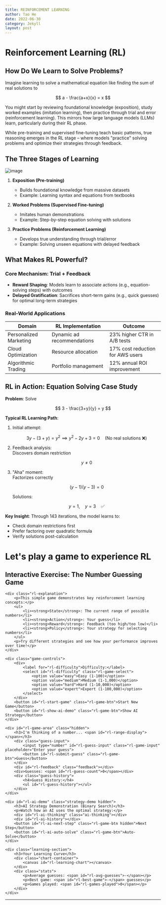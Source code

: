 ```yaml
---
title: REINFORCEMENT LEARNING
author: Tao He
date: 2022-06-30
category: Jekyll
layout: post
---
```


# Reinforcement Learning (RL)

## How Do We Learn to Solve Problems?

Imagine learning to solve a mathematical equation like finding the sum of real solutions to 

$$
a - \frac{a+x}{x} = x
$$

You might start by reviewing foundational knowledge (exposition), study worked examples (imitation learning), then practice through trial and error (reinforcement learning). This mirrors how large language models (LLMs) learn, particularly during their RL phase.

While pre-training and supervised fine-tuning teach basic patterns, true reasoning emerges in the RL stage – where models "practice" solving problems and optimize their strategies through feedback.

## The Three Stages of Learning

![image](https://github.com/user-attachments/assets/db236b6f-54ee-475a-8df9-7028e26f84cf)

1. **Exposition (Pre-training)**  
   - Builds foundational knowledge from massive datasets  
   - Example: Learning syntax and equations from textbooks  

2. **Worked Problems (Supervised Fine-tuning)**  
   - Imitates human demonstrations  
   - Example: Step-by-step equation solving with solutions  

3. **Practice Problems (Reinforcement Learning)**  
   - Develops true understanding through trial/error  
   - Example: Solving unseen equations with delayed feedback  

## What Makes RL Powerful?

### Core Mechanism: Trial + Feedback
- **Reward Shaping**: Models learn to associate actions (e.g., equation-solving steps) with outcomes
- **Delayed Gratification**: Sacrifices short-term gains (e.g., quick guesses) for optimal long-term strategies

### Real-World Applications
<table>
    <thead>
        <tr>
            <th>Domain</th>
            <th>RL Implementation</th>
            <th>Outcome</th>
        </tr>
    </thead>
    <tbody>
        <tr>
            <td>Personalized Marketing</td>
            <td>Dynamic ad recommendations</td>
            <td>23% higher CTR in A/B tests</td>
        </tr>
        <tr>
            <td>Cloud Optimization</td>
            <td>Resource allocation</td>
            <td>17% cost reduction for AWS users</td>
        </tr>
        <tr>
            <td>Algorithmic Trading</td>
            <td>Portfolio management</td>
            <td>12% annual ROI improvement</td>
        </tr>
    </tbody>
</table>


## RL in Action: Equation Solving Case Study

**Problem**: Solve 

$$
3 - \frac{3+y}{y} = y
$$

**Typical RL Learning Path**:

1. Initial attempt:

   $$
   3y - (3+y) = y^2 \implies y^2 - 2y + 3 = 0 \quad \text{(No real solutions ❌)}
   $$

2. Feedback analysis:  
   Discovers domain restriction 

   $$
   y ≠ 0
   $$

3. "Aha" moment:  
   Factorizes correctly 

   $$
   (y-1)(y-3) = 0 
   $$

   Solutions: 

   $$
   y = 1, \quad y = 3 \quad ✅
   $$

**Key Insight**: Through 143 iterations, the model learns to:  
- Check domain restrictions first  
- Prefer factoring over quadratic formula  
- Verify solutions post-calculation

# Let's play a game to experience RL

<div class="rl-game-module">
    <h2>Interactive Exercise: The Number Guessing Game</h2>
    
    <div class="rl-explanation">
        <p>This simple game demonstrates key reinforcement learning concepts:</p>
        <ul>
            <li><strong>State</strong>: The current range of possible numbers</li>
            <li><strong>Action</strong>: Your guess</li>
            <li><strong>Reward</strong>: Feedback (too high/too low)</li>
            <li><strong>Policy</strong>: Your strategy for selecting numbers</li>
        </ul>
        <p>Try different strategies and see how your performance improves over time!</p>
    </div>

    <div class="game-controls">
        <div>
            <label for="rl-difficulty">Difficulty:</label>
            <select id="rl-difficulty" class="rl-game-select">
                <option value="easy">Easy (1-100)</option>
                <option value="medium">Medium (1-1,000)</option>
                <option value="hard">Hard (1-10,000)</option>
                <option value="expert">Expert (1-100,000)</option>
            </select>
        </div>
        <button id="rl-start-game" class="rl-game-btn">Start New Game</button>
        <button id="rl-show-ai-demo" class="rl-game-btn">Show AI Strategy</button>
    </div>

    <div id="rl-game-area" class="hidden">
        <h3>I'm thinking of a number... <span id="rl-range-display"></span></h3>
        <div class="guess-input">
            <input type="number" id="rl-guess-input" class="rl-game-input" placeholder="Enter your guess">
            <button id="rl-submit-guess" class="rl-game-btn">Guess</button>
        </div>
        <div id="rl-feedback" class="feedback"></div>
        <div>Guesses: <span id="rl-guess-count">0</span></div>
        <div class="guess-history">
            <h4>Guess History:</h4>
            <ul id="rl-guess-history"></ul>
        </div>
    </div>

    <div id="rl-ai-demo" class="strategy-demo hidden">
        <h3>AI Strategy Demonstration (Binary Search)</h3>
        <p>Watch how an AI uses the optimal strategy:</p>
        <div id="rl-ai-thinking" class="ai-thinking"></div>
        <div id="rl-ai-history"></div>
        <button id="rl-ai-next-step" class="rl-game-btn hidden">Next Step</button>
        <button id="rl-ai-auto-solve" class="rl-game-btn">Auto-Solve</button>
    </div>
    
    <div class="learning-section">
        <h3>Your Learning Curve</h3>
        <div class="chart-container">
            <canvas id="rl-learning-chart"></canvas>
        </div>
        <div class="stats">
            <p>Average guesses: <span id="rl-avg-guesses">-</span></p>
            <p>Best game: <span id="rl-best-game">-</span> guesses</p>
            <p>Games played: <span id="rl-games-played">0</span></p>
        </div>
    </div>
</div>

<!-- Include Chart.js if not already in your site -->
<script src="https://cdnjs.cloudflare.com/ajax/libs/Chart.js/3.7.1/chart.min.js"></script>

<!-- Number Guessing Game Script -->
<script>
    // Immediately-invoked function expression to avoid global namespace pollution
    (function() {
        // Game variables
        let targetNumber;
        let minRange;
        let maxRange;
        let guessCount;
        let gameActive = false;
        let gameHistory = [];
        let aiDemoActive = false;
        let aiCurrentMin;
        let aiCurrentMax;
        let aiGuessCount;
        let aiStepInterval;

        // DOM elements
        const difficultySelect = document.getElementById('rl-difficulty');
        const startGameBtn = document.getElementById('rl-start-game');
        const showAiDemoBtn = document.getElementById('rl-show-ai-demo');
        const gameArea = document.getElementById('rl-game-area');
        const rangeDisplay = document.getElementById('rl-range-display');
        const guessInput = document.getElementById('rl-guess-input');
        const submitGuessBtn = document.getElementById('rl-submit-guess');
        const feedbackEl = document.getElementById('rl-feedback');
        const guessCountEl = document.getElementById('rl-guess-count');
        const guessHistoryEl = document.getElementById('rl-guess-history');
        const aiDemo = document.getElementById('rl-ai-demo');
        const aiThinking = document.getElementById('rl-ai-thinking');
        const aiHistory = document.getElementById('rl-ai-history');
        const aiNextStepBtn = document.getElementById('rl-ai-next-step');
        const aiAutoSolveBtn = document.getElementById('rl-ai-auto-solve');
        const avgGuessesEl = document.getElementById('rl-avg-guesses');
        const bestGameEl = document.getElementById('rl-best-game');
        const gamesPlayedEl = document.getElementById('rl-games-played');

        // Initialize learning chart
        let learningChart;
        function initChart() {
            const ctx = document.getElementById('rl-learning-chart').getContext('2d');
            learningChart = new Chart(ctx, {
                type: 'line',
                data: {
                    labels: [],
                    datasets: [{
                        label: 'Your Guesses',
                        data: [],
                        borderColor: '#3498db',
                        backgroundColor: 'rgba(52, 152, 219, 0.2)',
                        tension: 0.1,
                        fill: true
                    },
                    {
                        label: 'Optimal (Binary Search)',
                        data: [],
                        borderColor: '#27ae60',
                        borderDash: [5, 5],
                        pointRadius: 0
                    }]
                },
                options: {
                    responsive: true,
                    scales: {
                        y: {
                            beginAtZero: true,
                            title: {
                                display: true,
                                text: 'Number of Guesses'
                            }
                        },
                        x: {
                            title: {
                                display: true,
                                text: 'Game Number'
                            }
                        }
                    }
                }
            });
        }

        // Get range based on difficulty
        function getDifficultyRange(difficulty) {
            switch(difficulty) {
                case 'easy': return [1, 100];
                case 'medium': return [1, 1000];
                case 'hard': return [1, 10000];
                case 'expert': return [1, 100000];
                default: return [1, 100];
            }
        }

        // Calculate optimal number of guesses using binary search
        function calculateOptimalGuesses(min, max) {
            return Math.ceil(Math.log2(max - min + 1));
        }

        // Start a new game
        function startGame() {
            const [min, max] = getDifficultyRange(difficultySelect.value);
            minRange = min;
            maxRange = max;
            targetNumber = Math.floor(Math.random() * (max - min + 1)) + min;
            guessCount = 0;
            gameActive = true;
            
            // Update UI
            gameArea.classList.remove('hidden');
            rangeDisplay.textContent = `between ${min} and ${max}`;
            feedbackEl.textContent = '';
            feedbackEl.className = 'feedback';
            guessCountEl.textContent = '0';
            guessHistoryEl.innerHTML = '';
            guessInput.value = '';
            guessInput.focus();
            
            console.log(`Game started: Target number is ${targetNumber}`);
        }

        // Make a guess
        function makeGuess() {
            if (!gameActive) return;
            
            const guess = parseInt(guessInput.value);
            if (isNaN(guess) || guess < minRange || guess > maxRange) {
                feedbackEl.textContent = `Please enter a valid number between ${minRange} and ${maxRange}`;
                feedbackEl.className = 'feedback';
                return;
            }
            
            guessCount++;
            guessCountEl.textContent = guessCount;
            
            // Add to history
            const listItem = document.createElement('li');
            
            if (guess === targetNumber) {
                feedbackEl.textContent = `Correct! You found the number in ${guessCount} guesses.`;
                feedbackEl.className = 'feedback correct';
                listItem.textContent = `Guess #${guessCount}: ${guess} - CORRECT!`;
                endGame();
            } else if (guess < targetNumber) {
                feedbackEl.textContent = 'Too low! Try a higher number.';
                feedbackEl.className = 'feedback too-low';
                listItem.textContent = `Guess #${guessCount}: ${guess} - Too low`;
            } else {
                feedbackEl.textContent = 'Too high! Try a lower number.';
                feedbackEl.className = 'feedback too-high';
                listItem.textContent = `Guess #${guessCount}: ${guess} - Too high`;
            }
            
            guessHistoryEl.appendChild(listItem);
            guessInput.value = '';
            guessInput.focus();
        }

        // End the game and update statistics
        function endGame() {
            gameActive = false;
            
            // Add to game history
            gameHistory.push({
                difficulty: difficultySelect.value,
                range: [minRange, maxRange],
                guesses: guessCount,
                optimal: calculateOptimalGuesses(minRange, maxRange)
            });
            
            // Update chart
            updateChart();
            
            // Update statistics
            updateStats();
        }

        // Update the learning curve chart
        function updateChart() {
            learningChart.data.labels = gameHistory.map((_, i) => `Game ${i + 1}`);
            learningChart.data.datasets[0].data = gameHistory.map(game => game.guesses);
            learningChart.data.datasets[1].data = gameHistory.map(game => game.optimal);
            learningChart.update();
        }

        // Update statistics display
        function updateStats() {
            if (gameHistory.length === 0) return;
            
            const totalGuesses = gameHistory.reduce((sum, game) => sum + game.guesses, 0);
            const average = totalGuesses / gameHistory.length;
            const best = Math.min(...gameHistory.map(game => game.guesses));
            
            avgGuessesEl.textContent = average.toFixed(1);
            bestGameEl.textContent = best;
            gamesPlayedEl.textContent = gameHistory.length;
        }

        // AI Demo functions
        function startAiDemo() {
            aiDemo.classList.remove('hidden');
            aiCurrentMin = minRange;
            aiCurrentMax = maxRange;
            aiGuessCount = 0;
            aiHistory.innerHTML = '';
            aiThinking.textContent = 'Thinking...';
            aiNextStepBtn.classList.remove('hidden');
            
            // Show first step after a short delay
            setTimeout(() => {
                aiDemoActive = true;
                aiNextStep();
            }, 1000);
        }

        function aiNextStep() {
            if (!aiDemoActive) return;
            
            aiGuessCount++;
            const middleValue = Math.floor((aiCurrentMin + aiCurrentMax) / 2);
            
            const thinkingText = `Step ${aiGuessCount}: Current range is [${aiCurrentMin}-${aiCurrentMax}].\nMiddle value is ${middleValue}`;
            aiThinking.textContent = thinkingText;
            
            const listItem = document.createElement('div');
            
            if (middleValue === targetNumber) {
                listItem.innerHTML = `<strong>Guess #${aiGuessCount}:</strong> ${middleValue} - CORRECT! Found in ${aiGuessCount} steps.`;
                aiDemoActive = false;
                aiNextStepBtn.classList.add('hidden');
            } else if (middleValue < targetNumber) {
                listItem.innerHTML = `<strong>Guess #${aiGuessCount}:</strong> ${middleValue} - Too low`;
                aiCurrentMin = middleValue + 1;
            } else {
                listItem.innerHTML = `<strong>Guess #${aiGuessCount}:</strong> ${middleValue} - Too high`;
                aiCurrentMax = middleValue - 1;
            }
            
            aiHistory.appendChild(listItem);
        }

        function aiAutoSolve() {
            if (aiStepInterval) {
                clearInterval(aiStepInterval);
                aiAutoSolveBtn.textContent = 'Auto-Solve';
                aiStepInterval = null;
                return;
            }
            
            if (!aiDemoActive) {
                startAiDemo();
            }
            
            aiAutoSolveBtn.textContent = 'Stop Auto-Solve';
            aiNextStepBtn.classList.add('hidden');
            
            aiStepInterval = setInterval(() => {
                if (!aiDemoActive) {
                    clearInterval(aiStepInterval);
                    aiAutoSolveBtn.textContent = 'Auto-Solve';
                    return;
                }
                aiNextStep();
            }, 1000);
        }

        // Event listeners
        startGameBtn.addEventListener('click', startGame);
        submitGuessBtn.addEventListener('click', makeGuess);
        guessInput.addEventListener('keypress', (e) => {
            if (e.key === 'Enter') makeGuess();
        });
        showAiDemoBtn.addEventListener('click', startAiDemo);
        aiNextStepBtn.addEventListener('click', aiNextStep);
        aiAutoSolveBtn.addEventListener('click', aiAutoSolve);

        // Initialize
        initChart();
    })();
</script>

---
